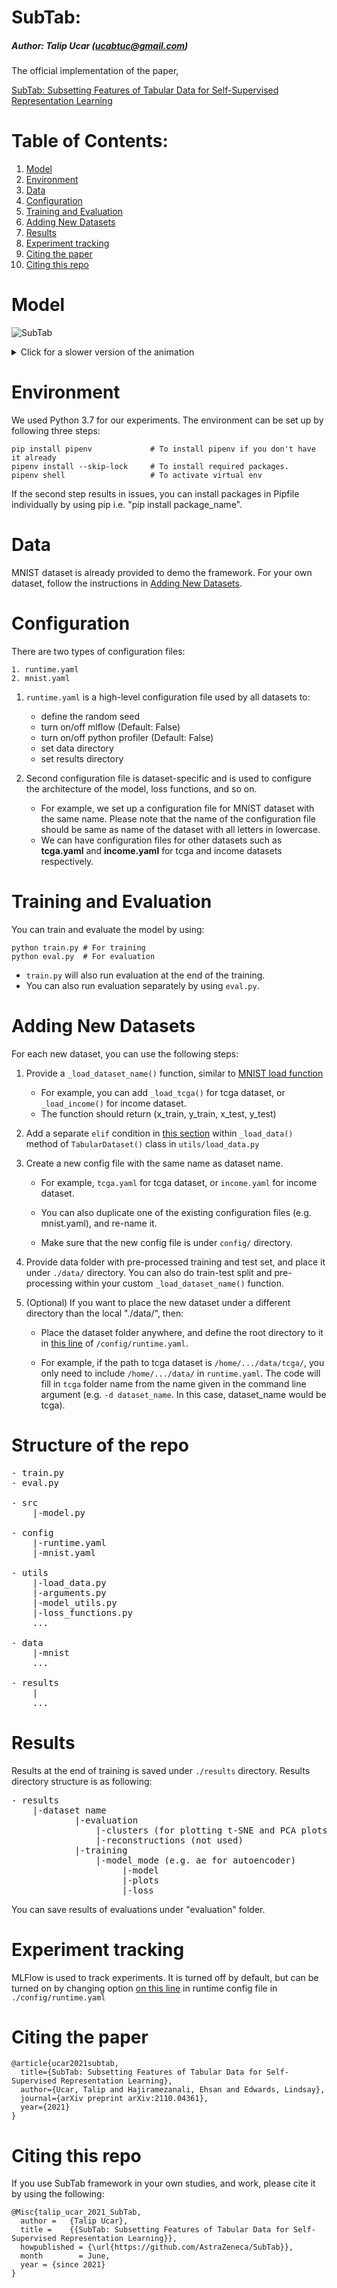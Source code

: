 # SubTab: 
##### Author: Talip Ucar (ucabtuc@gmail.com)

The official implementation of the paper, 

[SubTab: Subsetting Features of Tabular Data for Self-Supervised Representation Learning](https://arxiv.org/abs/2110.04361)

# Table of Contents:

1. [Model](#model)
2. [Environment](#environment)
3. [Data](#data)
4. [Configuration](#configuration)
5. [Training and Evaluation](#training-and-evaluation)
6. [Adding New Datasets](#adding-new-datasets)
7. [Results](#results)
8. [Experiment tracking](#experiment-tracking)
9. [Citing the paper](#citing-the-paper)
10. [Citing this repo](#citing-this-repo)


# Model

![SubTab](./assets/SubTab.gif)

<details>
  <summary>Click for a slower version of the animation</summary>

![SubTab](./assets/SubTab_slow.gif)

</details>


# Environment
We used Python 3.7 for our experiments. The environment can be set up by following three steps:

```
pip install pipenv             # To install pipenv if you don't have it already
pipenv install --skip-lock     # To install required packages. 
pipenv shell                   # To activate virtual env
```

If the second step results in issues, you can install packages in Pipfile individually by using pip i.e. "pip install package_name". 

# Data
MNIST dataset is already provided to demo the framework. For your own dataset, follow the instructions in [Adding New Datasets](#adding-new-datasets).

# Configuration
There are two types of configuration files:
```
1. runtime.yaml
2. mnist.yaml
```

1. ```runtime.yaml``` is a high-level configuration file used by all datasets to:

   - define the random seed
   - turn on/off mlflow (Default: False)
   - turn on/off python profiler (Default: False)
   - set data directory
   - set results directory

2. Second configuration file is dataset-specific and is used to configure the architecture of the model, loss functions, and so on. 

   - For example, we set up a configuration file for MNIST dataset with the same name. 
   Please note that the name of the configuration file should be same as name of the dataset with all letters in lowercase. 
   - We can have configuration files for other datasets such as **tcga.yaml** and **income.yaml** for tcga and income datasets respectively.



# Training and Evaluation
You can train and evaluate the model by using:

```
python train.py # For training
python eval.py  # For evaluation
```

   - ```train.py``` will also run evaluation at the end of the training. 
   - You can also run evaluation separately by using ```eval.py```.


# Adding New Datasets

For each new dataset, you can use the following steps:

1. Provide a ```_load_dataset_name()``` function, similar to [MNIST load function](https://github.com/AstraZeneca/SubTab/blob/2ef38963a86dfc216c927fed212ab045c4092a8e/utils/load_data.py#L174-L190)

   - For example, you can add ```_load_tcga()``` for tcga dataset, or ```_load_income()``` for income dataset. 
   - The function should return (x_train, y_train, x_test, y_test)

2. Add a separate ```elif``` condition in [this section](https://github.com/AstraZeneca/SubTab/blob/2ef38963a86dfc216c927fed212ab045c4092a8e/utils/load_data.py#L110-L112) within ```_load_data()``` method of ```TabularDataset()``` class in ```utils/load_data.py```

3. Create a new config file with the same name as dataset name.
   - For example, ```tcga.yaml``` for tcga dataset, or ```income.yaml``` for income dataset.
   - You can also duplicate one of the existing configuration files (e.g. mnist.yaml), and re-name it.

   - Make sure that the new config file is under ```config/``` directory.

4. Provide data folder with pre-processed training and test set, and place it under ```./data/``` directory. 
You can also do train-test split and pre-processing within your custom ```_load_dataset_name()``` function.

5. (Optional) If you want to place the new dataset under a different directory than the local "./data/", then:
   - Place the dataset folder anywhere, and define the root directory to it in [this line](https://github.com/AstraZeneca/SubTab/blob/2ef38963a86dfc216c927fed212ab045c4092a8e/config/runtime.yaml#L5)
of ```/config/runtime.yaml```. 

   - For example, if the path to tcga dataset is ```/home/.../data/tcga/```, 
   you only need to include ```/home/.../data/``` in ```runtime.yaml```. 
   The code will fill in ```tcga``` folder name from the name given in the command line argument
   (e.g. ```-d dataset_name```. In this case, dataset_name would be tcga).

# Structure of the repo
<pre>
- train.py
- eval.py

- src
    |-model.py
    
- config
    |-runtime.yaml
    |-mnist.yaml
    
- utils
    |-load_data.py
    |-arguments.py
    |-model_utils.py
    |-loss_functions.py
    ...
    
- data
    |-mnist
    ...
    
- results
    |
    ...
</pre>

# Results

Results at the end of training is saved under ```./results``` directory. Results directory structure is as following:

<pre>
- results
    |-dataset name
            |-evaluation
                |-clusters (for plotting t-SNE and PCA plots of embeddings)
                |-reconstructions (not used)
            |-training
                |-model_mode (e.g. ae for autoencoder)   
                     |-model
                     |-plots
                     |-loss
</pre>

You can save results of evaluations under "evaluation" folder. 


# Experiment tracking
MLFlow is used to track experiments. It is turned off by default, but can be turned on by changing option [on this line](https://github.com/AstraZeneca/SubTab/blob/2ef38963a86dfc216c927fed212ab045c4092a8e/config/runtime.yaml#L2) in 
runtime config file in ```./config/runtime.yaml```


# Citing the paper

```
@article{ucar2021subtab,
  title={SubTab: Subsetting Features of Tabular Data for Self-Supervised Representation Learning},
  author={Ucar, Talip and Hajiramezanali, Ehsan and Edwards, Lindsay},
  journal={arXiv preprint arXiv:2110.04361},
  year={2021}
}
```

# Citing this repo
If you use SubTab framework in your own studies, and work, please cite it by using the following:

```
@Misc{talip_ucar_2021_SubTab,
  author =   {Talip Ucar},
  title =    {{SubTab: Subsetting Features of Tabular Data for Self-Supervised Representation Learning}},
  howpublished = {\url{https://github.com/AstraZeneca/SubTab}},
  month        = June,
  year = {since 2021}
}
```
